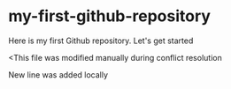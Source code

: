 # my-first-github-repository
Here is my first Github repository. Let's get started

<This file was modified manually during conflict resolution

New line was added locally